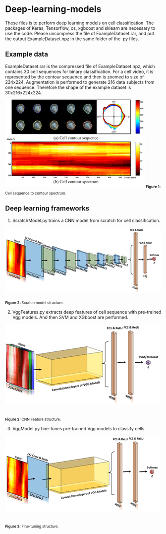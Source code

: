 # Deep-learning-models
These files is to perform deep learning models on cell classification. The packages of Keras, Tensorflow, os, xgboost and sklearn are necessary to use the code.
Please uncompress the file of ExampleDataset.rar, and put the output ExampleDataset.npz in the same folder of the .py files.

## Example data
ExampleDataset.rar is the compressed file of ExampleDataset.npz, which contains 30 cell sequences for binary classification. For a cell video, it is represented by the contour sequence and then is zoomed to size of 224x224. Augmentation is performed to generate 216 data subjects from one sequence. Therefore the shape of the example dataset is 30x216x224x224.

<img alt="scratch" src="images/Sequence.png" width='450'>  
<sub><b>Figure 1: </b> Cell sequence to contour spectrum. </sub> 

## Deep learning frameworks
1. ScratchModel.py trains a CNN model from scratch for cell classification.

<img alt="scratch" src="images/Structure.png" width='600'>  

<sub><b>Figure 2: </b> Scratch model structure. </sub> 

2. VggFeatures.py extracts deep features of cell sequence with pre-trained Vgg models. And then SVM and XGboost are performed.

<img alt="scratch" src="images/Feature.png" width='500'>  

<sub><b>Figure 2: </b> CNN Feature structure. </sub> 

3. VggModel.py fine-tunes pre-trained Vgg models to classify cells.

<img alt="scratch" src="images/VGG.png" width='500'>  

<sub><b>Figure 3: </b> Fine-tuning structure. </sub> 
